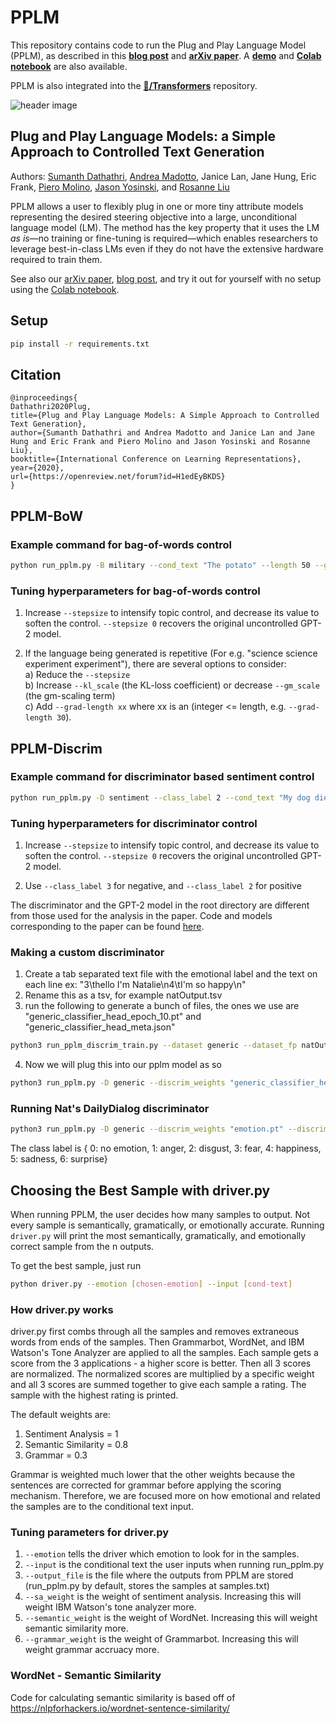 # PPLM

This repository contains code to run the Plug and Play Language Model (PPLM), as described in this **[blog post](https://eng.uber.com/pplm)** and **[arXiv paper](https://arxiv.org/abs/1912.02164)**. A **[demo](https://transformer.huggingface.co/model/pplm)** and **[Colab notebook](https://colab.research.google.com/drive/1Ux0Z4-ruiVtJ6jUk98uk6FqfvGHCOYL3)** are also available.

PPLM is also integrated into the **[🤗/Transformers](https://github.com/huggingface/transformers/tree/master/examples/pplm)** repository.

![header image](./imgs/headfigure.png)

## Plug and Play Language Models: a Simple Approach to Controlled Text Generation
Authors: [Sumanth Dathathri](https://dathath.github.io/), [Andrea Madotto](https://andreamad8.github.io/), Janice Lan, Jane Hung, Eric Frank, [Piero Molino](https://w4nderlu.st/), [Jason Yosinski](http://yosinski.com/), and [Rosanne Liu](http://www.rosanneliu.com/)

PPLM allows a user to flexibly plug in one or more tiny attribute models representing the desired steering objective into a large, unconditional language model (LM). The method has the key property that it uses the LM _as is_—no training or fine-tuning is required—which enables researchers to leverage best-in-class LMs even if they do not have the extensive hardware required to train them.

See also our [arXiv paper](https://arxiv.org/abs/1912.02164), [blog post](https://eng.uber.com/pplm), and try it out for yourself with no setup using the [Colab notebook](https://colab.research.google.com/drive/1Ux0Z4-ruiVtJ6jUk98uk6FqfvGHCOYL3).

## Setup

```bash
pip install -r requirements.txt
```

## Citation
```
@inproceedings{
Dathathri2020Plug,
title={Plug and Play Language Models: A Simple Approach to Controlled Text Generation},
author={Sumanth Dathathri and Andrea Madotto and Janice Lan and Jane Hung and Eric Frank and Piero Molino and Jason Yosinski and Rosanne Liu},
booktitle={International Conference on Learning Representations},
year={2020},
url={https://openreview.net/forum?id=H1edEyBKDS}
}
```

## PPLM-BoW

### Example command for bag-of-words control

```bash
python run_pplm.py -B military --cond_text "The potato" --length 50 --gamma 1.5 --num_iterations 3 --num_samples 10 --stepsize 0.03 --window_length 5 --kl_scale 0.01 --gm_scale 0.99 --colorama --sample
```

### Tuning hyperparameters for bag-of-words control

1. Increase `--stepsize` to intensify topic control, and decrease its value to soften the control. `--stepsize 0` recovers the original uncontrolled GPT-2 model.

2. If the language being generated is repetitive (For e.g. "science science experiment experiment"), there are several options to consider: </br>
	a) Reduce the `--stepsize` </br>
	b) Increase `--kl_scale` (the KL-loss coefficient) or decrease `--gm_scale` (the gm-scaling term) </br>
	c) Add `--grad-length xx` where xx is an (integer <= length, e.g. `--grad-length 30`).</br>


## PPLM-Discrim

### Example command for discriminator based sentiment control

```bash
python run_pplm.py -D sentiment --class_label 2 --cond_text "My dog died" --length 50 --gamma 1.0 --num_iterations 10 --num_samples 10 --stepsize 0.04 --kl_scale 0.01 --gm_scale 0.95 --sample
```

### Tuning hyperparameters for discriminator control

1. Increase `--stepsize` to intensify topic control, and decrease its value to soften the control. `--stepsize 0` recovers the original uncontrolled GPT-2 model.

2. Use `--class_label 3` for negative, and `--class_label 2` for positive


The discriminator and the GPT-2 model in the root directory are different from those used for the analysis in the paper. Code and models corresponding to the paper can be found [here](https://github.com/uber-research/PPLM/tree/master/paper_code).

### Making a custom discriminator

1. Create a tab separated text file with the emotional label and the text on each line ex: "3\thello I'm Natalie\n4\tI'm so happy\n"
2. Rename this as a tsv, for example natOutput.tsv
3. run the following to generate a bunch of files, the ones we use are "generic_classifier_head_epoch_10.pt" and "generic_classifier_head_meta.json"
```bash
python3 run_pplm_discrim_train.py --dataset generic --dataset_fp natOutput.tsv --cached --save_model
```
4. Now we will plug this into our pplm model as so
```bash
python3 run_pplm.py -D generic --discrim_weights "generic_classifier_head_epoch_10.pt" --discrim_meta "generic_classifier_head_meta.json" --class_label 4 --cond_text "My dog died" --length 50 --gamma 1.0 --num_iterations 10 --num_samples 10 --stepsize 0.04 --kl_scale 0.01 --gm_scale 0.95 --sample
```

### Running Nat's DailyDialog discriminator
```bash
python3 run_pplm.py -D generic --discrim_weights "emotion.pt" --discrim_meta "emotion.json" --class_label 4 --cond_text "My dog died" --length 50 --gamma 1.0 --num_iterations 10 --num_samples 10 --stepsize 0.04 --kl_scale 0.01 --gm_scale 0.95 --sample
```
The class label is  { 0: no emotion, 1: anger, 2: disgust, 3: fear, 4: happiness, 5: sadness, 6: surprise}

## Choosing the Best Sample with driver.py

When running PPLM, the user decides how many samples to output. Not every sample is semantically, gramatically, or emotionally accurate.
Running `driver.py` will print the most semantically, gramatically, and emotionally correct sample from the n outputs.

To get the best sample, just run 
```bash
python driver.py --emotion [chosen-emotion] --input [cond-text]
```

### How driver.py works

driver.py first combs through all the samples and removes extraneous words from ends of the samples.
Then Grammarbot, WordNet, and IBM Watson's Tone Analyzer are applied to all the samples.
Each sample gets a score from the 3 applications - a higher score is better. Then all 3 scores are normalized. The normalized scores are multiplied by a specific weight and all 3 scores are summed together to give each sample a rating. The sample with the highest rating is printed.

The default weights are:
1. Sentiment Analysis = 1
2. Semantic Similarity = 0.8
3. Grammar = 0.3

Grammar is weighted much lower that the other weights because the sentences are corrected for grammar before applying the scoring mechanism. Therefore, we are focused more on how emotional and related the samples are to the conditional text input.

### Tuning parameters for driver.py

1. `--emotion` tells the driver which emotion to look for in the samples.
2. `--input` is the conditional text the user inputs when running run_pplm.py
3. `--output_file` is the file where the outputs from PPLM are stored (run_pplm.py by default, stores the samples at samples.txt)
4. `--sa_weight` is the weight of sentiment analysis. Increasing this will weight IBM Watson's tone analyzer more.
5. `--semantic_weight` is the weight of WordNet. Increasing this will weight semantic similarity more.
6. `--grammar_weight` is the weight of Grammarbot. Increasing this will weight grammar accruacy more.

### WordNet - Semantic Similarity

Code for calculating semantic similarity is based off of https://nlpforhackers.io/wordnet-sentence-similarity/

